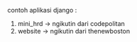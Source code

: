 contoh aplikasi django : 
1. mini_hrd -> ngikutin dari codepolitan 
2. website -> ngikutin dari thenewboston
